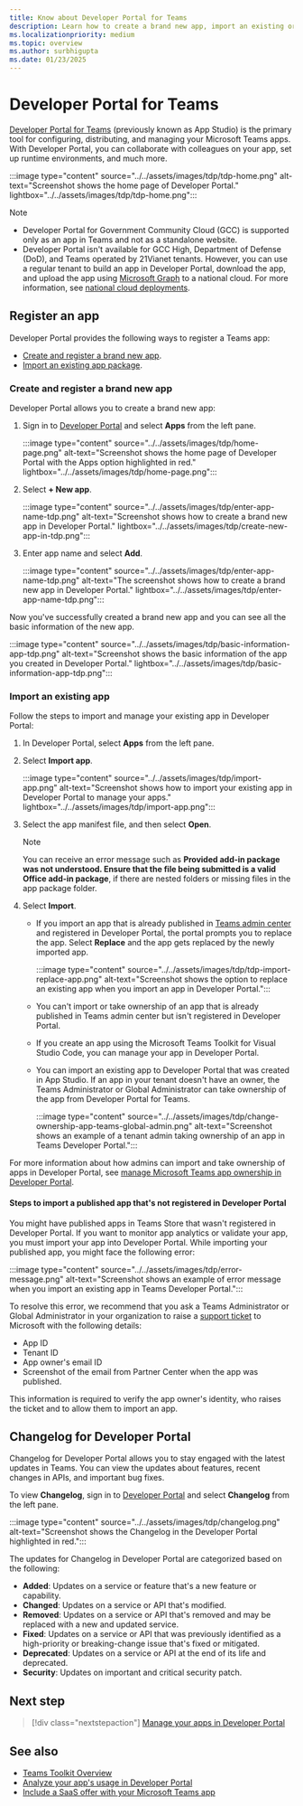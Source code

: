 ```yaml
---
title: Know about Developer Portal for Teams
description: Learn how to create a brand new app, import an existing or published app in Developer Portal, and changelog for Developer Portal.
ms.localizationpriority: medium
ms.topic: overview
ms.author: surbhigupta
ms.date: 01/23/2025
---
```


# Developer Portal for Teams

<a href="https://dev.teams.microsoft.com" target="_blank">Developer Portal for Teams</a> (previously known as App Studio) is the primary tool for configuring, distributing, and managing your Microsoft Teams apps. With Developer Portal, you can collaborate with colleagues on your app, set up runtime environments, and much more.

:::image type="content" source="../../assets/images/tdp/tdp-home.png" alt-text="Screenshot shows the home page of Developer Portal." lightbox="../../assets/images/tdp/tdp-home.png":::

> [!NOTE]
>
> * Developer Portal for Government Community Cloud (GCC) is supported only as an app in Teams and not as a standalone website.
> * Developer Portal isn't available for GCC High, Department of Defense (DoD), and Teams operated by 21Vianet tenants. However, you can use a regular tenant to build an app in Developer Portal, download the app, and upload the app using [Microsoft Graph](/graph/api/teamsapp-publish?view=graph-rest-1.0&tabs=http&preserve-view=true) to a national cloud. For more information, see [national cloud deployments](/graph/deployments).

## Register an app

Developer Portal provides the following ways to register a Teams app:

* [Create and register a brand new app](#create-and-register-a-brand-new-app).
* [Import an existing app package](#import-an-existing-app).

### Create and register a brand new app

Developer Portal allows you to create a brand new app:

1. Sign in to [Developer Portal](https://dev.teams.microsoft.com) and select **Apps** from the left pane.

   :::image type="content" source="../../assets/images/tdp/home-page.png" alt-text="Screenshot shows the home page of Developer Portal with the Apps option highlighted in red." lightbox="../../assets/images/tdp/home-page.png":::

1. Select **+ New app**.

   :::image type="content" source="../../assets/images/tdp/enter-app-name-tdp.png" alt-text="Screenshot shows how to create a brand new app in Developer Portal." lightbox="../../assets/images/tdp/create-new-app-in-tdp.png":::

1. Enter app name and select **Add**.

   :::image type="content" source="../../assets/images/tdp/enter-app-name-tdp.png" alt-text="The screenshot shows how to create a brand new app in Developer Portal." lightbox="../../assets/images/tdp/enter-app-name-tdp.png":::

Now you've successfully created a brand new app and you can see all the basic information of the new app.

:::image type="content" source="../../assets/images/tdp/basic-information-app-tdp.png" alt-text="Screenshot shows the basic information of the app you created in Developer Portal." lightbox="../../assets/images/tdp/basic-information-app-tdp.png":::

### Import an existing app

Follow the steps to import and manage your existing app in Developer Portal:

1. In Developer Portal, select **Apps** from the left pane.
1. Select **Import app**.

   :::image type="content" source="../../assets/images/tdp/import-app.png" alt-text="Screenshot shows how to import your existing app in Developer Portal to manage your apps." lightbox="../../assets/images/tdp/import-app.png":::

1. Select the app manifest file, and then select **Open**.

   > [!NOTE]
   > You can receive an error message such as **Provided add-in package was not understood. Ensure that the file being submitted is a valid Office add-in package**, if there are nested folders or missing files in the app package folder.

1. Select **Import**.

   * If you import an app that is already published in [Teams admin center](https://admin.teams.microsoft.com/) and registered in Developer Portal, the portal prompts you to replace the app. Select **Replace** and the app gets replaced by the newly imported app.

     :::image type="content" source="../../assets/images/tdp/tdp-import-replace-app.png" alt-text="Screenshot shows the option to replace an existing app when you import an app in Developer Portal.":::

   * You can't import or take ownership of an app that is already published in Teams admin center but isn't registered in Developer Portal.
   * If you create an app using the Microsoft Teams Toolkit for Visual Studio Code, you can manage your app in Developer Portal.
   * You can import an existing app to Developer Portal that was created in App Studio. If an app in your tenant doesn't have an owner, the Teams Administrator or Global Administrator can take ownership of the app from Developer Portal for Teams.

     :::image type="content" source="../../assets/images/tdp/change-ownership-app-teams-global-admin.png" alt-text="Screenshot shows an example of a tenant admin taking ownership of an app in Teams Developer Portal.":::

For more information about how admins can import and take ownership of apps in Developer Portal, see [manage Microsoft Teams app ownership in Developer Portal](/microsoftteams/app-ownership-developer-portal).

#### Steps to import a published app that's not registered in Developer Portal

You might have published apps in Teams Store that wasn't registered in Developer Portal. If you want to monitor app analytics or validate your app, you must import your app into Developer Portal. While importing your published app, you might face the following error:

:::image type="content" source="../../assets/images/tdp/error-message.png" alt-text="Screenshot shows an example of error message when you import an existing app in Teams Developer Portal."::: 

To resolve this error, we recommend that you ask a Teams Administrator or Global Administrator in your organization to raise a [support ticket](../../feedback.md) to Microsoft with the following details:

* App ID
* Tenant ID
* App owner's email ID
* Screenshot of the email from Partner Center when the app was published.

This information is required to verify the app owner's identity, who raises the ticket and to allow them to import an app.

## Changelog for Developer Portal

Changelog for Developer Portal allows you to stay engaged with the latest updates in Teams. You can view the updates about features, recent changes in APIs, and important bug fixes.

To view **Changelog**, sign in to [Developer Portal](https://dev.teams.microsoft.com) and select **Changelog** from the left pane.

:::image type="content" source="../../assets/images/tdp/changelog.png" alt-text="Screenshot shows the Changelog in the Developer Portal highlighted in red.":::

The updates for Changelog in Developer Portal are categorized based on the following:

* **Added**: Updates on a service or feature that's a new feature or capability.
* **Changed**: Updates on a service or API that's modified.
* **Removed**: Updates on a service or API that's removed and may be replaced with a new and updated service.
* **Fixed**: Updates on a service or API that was previously identified as a high-priority or breaking-change issue that's fixed or mitigated.
* **Deprecated**: Updates on a service or API at the end of its life and deprecated.
* **Security**: Updates on important and critical security patch.

## Next step

> [!div class="nextstepaction"]
> [Manage your apps in Developer Portal](manage-your-apps-in-developer-portal.md)

## See also

* [Teams Toolkit Overview](../../toolkit/teams-toolkit-fundamentals.md)
* [Analyze your app's usage in Developer Portal](analyze-your-apps-usage-in-developer-portal.md)
* [Include a SaaS offer with your Microsoft Teams app](~/concepts/deploy-and-publish/appsource/prepare/include-saas-offer.md)
